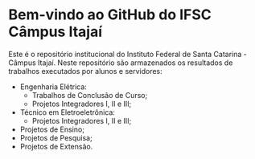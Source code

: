 # Bem-vindo ao GitHub do IFSC Câmpus Itajaí

Este é o repositório institucional do Instituto Federal de Santa Catarina - Câmpus Itajaí. Neste repositório são armazenados os resultados de trabalhos executados por alunos e servidores: 
* Engenharia Elétrica:
  * Trabalhos de Conclusão de Curso;
  * Projetos Integradores I, II e III;
* Técnico em Eletroeletrônica:
  *  Projetos Integradores I, II e III;
* Projetos de Ensino;
* Projetos de Pesquisa;
* Projetos de Extensão.
